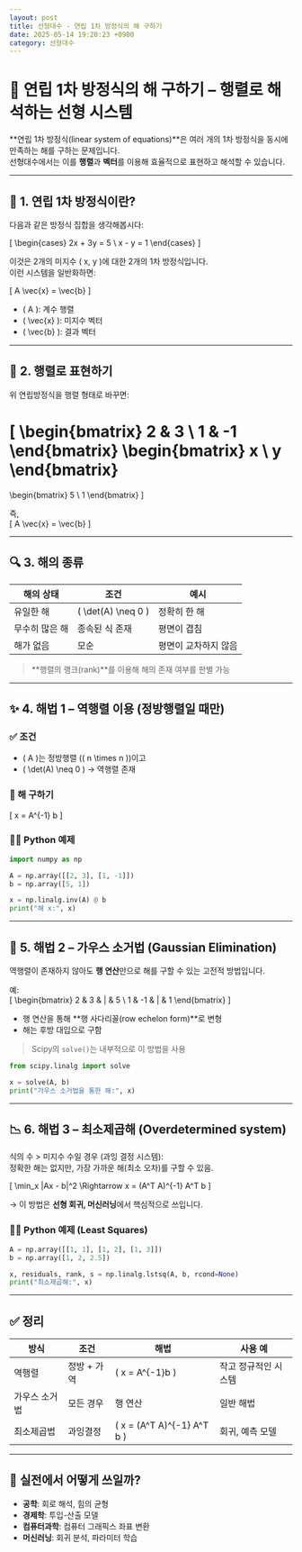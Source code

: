 ```yaml
---
layout: post
title: 선형대수 - 연립 1차 방정식의 해 구하기
date: 2025-05-14 19:20:23 +0900
category: 선형대수
---
```

# 📘 연립 1차 방정식의 해 구하기 – 행렬로 해석하는 선형 시스템

**연립 1차 방정식(linear system of equations)**은 여러 개의 1차 방정식을 동시에 만족하는 해를 구하는 문제입니다.  
선형대수에서는 이를 **행렬**과 **벡터**를 이용해 효율적으로 표현하고 해석할 수 있습니다.

---

## 🧮 1. 연립 1차 방정식이란?

다음과 같은 방정식 집합을 생각해봅시다:

\[
\begin{cases}
2x + 3y = 5 \\
x - y = 1
\end{cases}
\]

이것은 2개의 미지수 \( x, y \)에 대한 2개의 1차 방정식입니다.  
이런 시스템을 일반화하면:

\[
A \vec{x} = \vec{b}
\]

- \( A \): 계수 행렬  
- \( \vec{x} \): 미지수 벡터  
- \( \vec{b} \): 결과 벡터

---

## 📐 2. 행렬로 표현하기

위 연립방정식을 행렬 형태로 바꾸면:

\[
\begin{bmatrix}
2 & 3 \\
1 & -1
\end{bmatrix}
\begin{bmatrix}
x \\
y
\end{bmatrix}
=
\begin{bmatrix}
5 \\
1
\end{bmatrix}
\]

즉,  
\[
A \vec{x} = \vec{b}
\]

---

## 🔍 3. 해의 종류

| 해의 상태 | 조건 | 예시 |
|-----------|------|------|
| 유일한 해 | \( \det(A) \neq 0 \) | 정확히 한 해 |
| 무수히 많은 해 | 종속된 식 존재 | 평면이 겹침 |
| 해가 없음 | 모순 | 평면이 교차하지 않음 |

> **행렬의 랭크(rank)**를 이용해 해의 존재 여부를 판별 가능

---

## ✨ 4. 해법 1 – 역행렬 이용 (정방행렬일 때만)

### ✅ 조건
- \( A \)는 정방행렬 (\( n \times n \))이고  
- \( \det(A) \neq 0 \) → 역행렬 존재

### 📌 해 구하기

\[
x = A^{-1} b
\]

### 🧑‍💻 Python 예제

```python
import numpy as np

A = np.array([[2, 3], [1, -1]])
b = np.array([5, 1])

x = np.linalg.inv(A) @ b
print("해 x:", x)
```

---

## 🔧 5. 해법 2 – 가우스 소거법 (Gaussian Elimination)

역행렬이 존재하지 않아도 **행 연산**만으로 해를 구할 수 있는 고전적 방법입니다.

예:  
\[
\begin{bmatrix}
2 & 3 & | & 5 \\
1 & -1 & | & 1
\end{bmatrix}
\]

- 행 연산을 통해 **행 사다리꼴(row echelon form)**로 변형
- 해는 후방 대입으로 구함

> Scipy의 `solve()`는 내부적으로 이 방법을 사용

```python
from scipy.linalg import solve

x = solve(A, b)
print("가우스 소거법을 통한 해:", x)
```

---

## 📉 6. 해법 3 – 최소제곱해 (Overdetermined system)

식의 수 > 미지수 수일 경우 (과잉 결정 시스템):  
정확한 해는 없지만, 가장 가까운 해(최소 오차)를 구할 수 있음.

\[
\min_x \|Ax - b\|^2 \Rightarrow x = (A^T A)^{-1} A^T b
\]

→ 이 방법은 **선형 회귀, 머신러닝**에서 핵심적으로 쓰입니다.

### 🧑‍💻 Python 예제 (Least Squares)

```python
A = np.array([[1, 1], [1, 2], [1, 3]])
b = np.array([1, 2, 2.5])

x, residuals, rank, s = np.linalg.lstsq(A, b, rcond=None)
print("최소제곱해:", x)
```

---

## ✅ 정리

| 방식 | 조건 | 해법 | 사용 예 |
|------|------|------|---------|
| 역행렬 | 정방 + 가역 | \( x = A^{-1}b \) | 작고 정규적인 시스템 |
| 가우스 소거법 | 모든 경우 | 행 연산 | 일반 해법 |
| 최소제곱법 | 과잉결정 | \( x = (A^T A)^{-1} A^T b \) | 회귀, 예측 모델 |

---

## 🧠 실전에서 어떻게 쓰일까?

- **공학**: 회로 해석, 힘의 균형
- **경제학**: 투입-산출 모델
- **컴퓨터과학**: 컴퓨터 그래픽스 좌표 변환
- **머신러닝**: 회귀 분석, 파라미터 학습